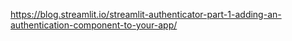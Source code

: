 https://blog.streamlit.io/streamlit-authenticator-part-1-adding-an-authentication-component-to-your-app/